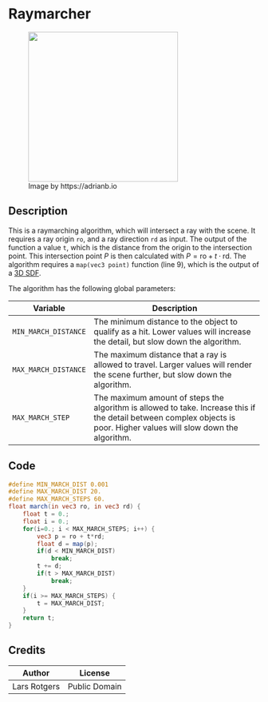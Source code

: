 # Raymarcher

<figure>
  <img src="https://adrianb.io/img/2016-10-01-raymarching/figure3.png" width="300" />
  <figcaption>Image by https://adrianb.io</figcaption>
</figure>

## Description

This is a raymarching algorithm, which will intersect a ray with the scene. It requires a ray origin `ro`, and a ray direction `rd` as input.
The output of the function a value `t`, which is the distance from the origin to the intersection point.
This intersection point $P$ is then calculated with $P = \textrm{ro} + t\cdot \textrm{rd}.$ The algorithm requires a `map(vec3 point)` function (line 9), which is the output of a [3D SDF](#). 

The algorithm has the following global parameters:

|Variable|Description|
|--|--|
|`MIN_MARCH_DISTANCE`|The minimum distance to the object to qualify as a hit. Lower values will increase the detail, but slow down the algorithm.|
|`MAX_MARCH_DISTANCE`|The maximum distance that a ray is allowed to travel. Larger values will render the scene further, but slow down the algorithm.|
|`MAX_MARCH_STEP`|The maximum amount of steps the algorithm is allowed to take. Increase this if the detail between complex objects is poor. Higher values will slow down the algorithm.|

## Code

```glsl
#define MIN_MARCH_DIST 0.001
#define MAX_MARCH_DIST 20.
#define MAX_MARCH_STEPS 60.
float march(in vec3 ro, in vec3 rd) {
    float t = 0.;
    float i = 0.;
    for(i=0.; i < MAX_MARCH_STEPS; i++) {
        vec3 p = ro + t*rd;
        float d = map(p);
        if(d < MIN_MARCH_DIST)
            break;
        t += d;
        if(t > MAX_MARCH_DIST)
            break;
    }
    if(i >= MAX_MARCH_STEPS) {
        t = MAX_MARCH_DIST;
    }
    return t;
}
```

## Credits

|Author|License|
|--|--|
|Lars Rotgers|Public Domain|
